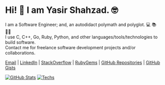 # Hi! 👋 I am Yasir Shahzad. 🤓

I am a Software Engineer; and, an autodidact polymath and polyglot. 💻 📚 🏋️‍♂️  
I use C, C++, Go, Ruby, Python, and other languages/tools/technologies to build software.  
Contact me for freelance software development projects and/or collaborations.

[Email](mailto:azeem.sajid@gmail.com) |
[LinkedIn](https://www.linkedin.com/in/az33msajid) |
[StackOverflow](https://stackoverflow.com/users/7670262/azeem) |
[RubyGems](https://rubygems.org/profiles/iamAzeem) |
[GitHub Repositories](https://github.com/yasir-shahzad?tab=repositories) |
[GitHub Gists](https://gist.github.com/yasir-shahzad)

[![GitHub Stats](https://github-readme-stats.vercel.app/api?username=yasir-shahzad&theme=algolia&show_icons=true&count_private=true)](https://github.com/iamAzeem/)
[![Techs](https://github-readme-stats.vercel.app/api/top-langs/?username=iamAzeem&theme=algolia&langs_count=10&layout=compact&hide_title=true)](https://github.com/iamAzeem/)
